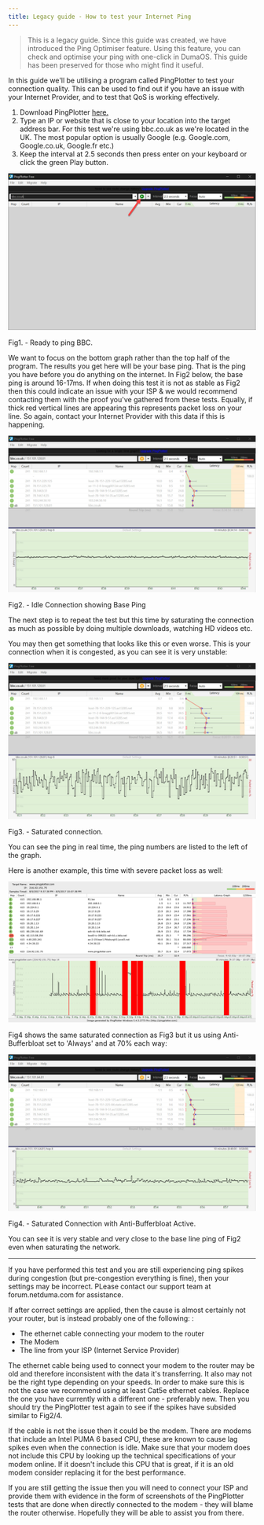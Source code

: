 ```yaml
---
title: Legacy guide - How to test your Internet Ping
---
```


> This is a legacy guide. Since this guide was created, we have introduced the Ping Optimiser feature. Using this feature, you can check and optimise your ping with one-click in DumaOS. This guide has been preserved for those who might find it useful.

In this guide we'll be utilising a program called PingPlotter to test your connection quality. This can be used to find out if you have an issue with your Internet Provider, and to test that QoS is working effectively.

1. Download PingPlotter [here.](https://www.pingplotter.com/download)
2. Type an IP or website that is close to your location into the target address   bar. For this test we're using bbc.co.uk as we're located in the UK.    The most popular option is usually Google (e.g. Google.com, Google.co.uk, Google.fr etc.)
3. Keep the interval at 2.5 seconds then press enter on your keyboard or click the green Play button. 

![DyPmu0MsGzupgertiIuIj6M24mYmHuQFMg.jpg](test-your-ping/DyPmu0MsGzupgertiIuIj6M24mYmHuQFMg.jpg)

Fig1. - Ready to ping BBC.

We want to focus on the bottom graph rather than the top half of the program. The results you get here will be your base ping. That is the ping you have before you do anything on the internet. In Fig2 below, the base ping is around 16-17ms. If when doing this test it is not as stable as Fig2 then this could indicate an issue with your ISP & we would recommend contacting them with the proof you've gathered from these tests. Equally, if thick red vertical lines are appearing this represents packet loss on your line. So again, contact your Internet Provider with this data if this is happening.

![O2QW8bRfbJ2wI0dDzN7miskLgXUEzIrYyg.jpg](test-your-ping/O2QW8bRfbJ2wI0dDzN7miskLgXUEzIrYyg.jpg)

Fig2. - Idle Connection showing Base Ping

The next step is to repeat the test but this time by saturating the connection as much as possible by doing multiple downloads, watching HD videos etc.

You may then get something that looks like this or even worse. This is your connection when it is congested, as you can see it is very unstable:

![x209u6b_njc-Qx2E1F45ncWVAAijc3L2Tw.jpg](test-your-ping/x209u6b_njc-Qx2E1F45ncWVAAijc3L2Tw.jpg)

Fig3. - Saturated connection.

You can see the ping in real time, the ping numbers are listed to the left of the graph.

Here is another example, this time with severe packet loss as well:

![f3jWcLfwE1r.png](test-your-ping/f3jWcLfwE1r.png)

Fig4 shows the same saturated connection as Fig3 but it us using Anti-Bufferbloat set to 'Always' and at 70% each way:

![z41R-9zT4RZf10PZQ0FazS5xDCpE27RlVg.jpg](test-your-ping/z41R-9zT4RZf10PZQ0FazS5xDCpE27RlVg.jpg)

Fig4. - Saturated Connection with Anti-Bufferbloat Active.

You can see it is very stable and very close to the base line ping of Fig2 even when saturating the network. 

---

If you have performed this test and you are still experiencing ping spikes during congestion (but pre-congestion everything is fine), then your settings may be incorrect. PLease contact our support team at forum.netduma.com for assistance.

If after correct settings are applied, then the cause is almost certainly not your router, but is instead probably one of the following: :

- The ethernet cable connecting your modem to the router
- The Modem
- The line from your ISP (Internet Service Provider)

The ethernet cable being used to connect your modem to the router may be old and therefore inconsistent with the data it's transferring. It also may not be the right type depending on your speeds. In order to make sure this is not the case we recommend using at least Cat5e ethernet cables. Replace the one you have currently with a different one - preferably new. Then you should try the PingPlotter test again to see if the spikes have subsided similar to Fig2/4.

If the cable is not the issue then it could be the modem. There are modems that include an Intel PUMA 6 based CPU, these are known to cause lag spikes even when the connection is idle. Make sure that your modem does not include this CPU by looking up the technical specifications of your modem online. If it doesn't include this CPU that is great, if it is an old modem consider replacing it for the best performance.

If you are still getting the issue then you will need to connect your ISP and provide them with evidence in the form of screenshots of the PingPlotter tests that are done when directly connected to the modem - they will blame the router otherwise. Hopefully they will be able to assist you from there.
